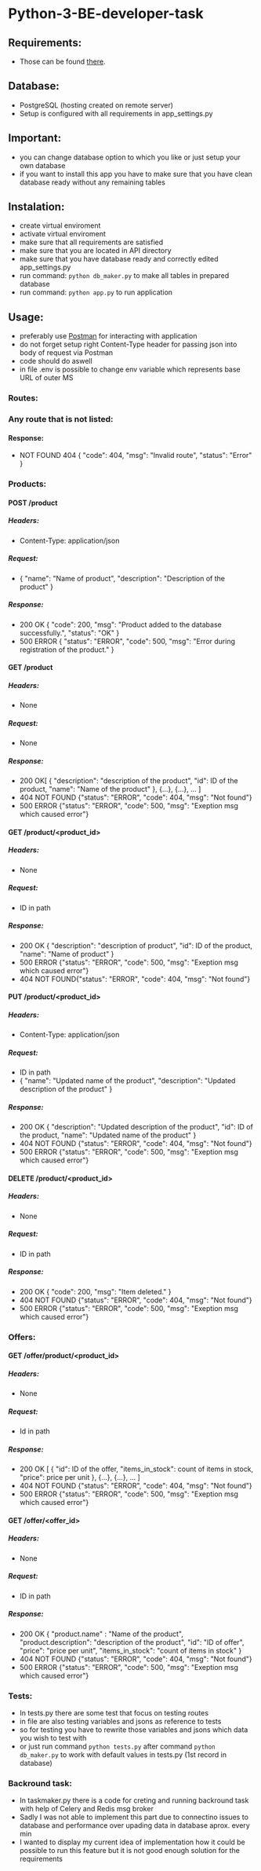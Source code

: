 # Python-3-BE-developer-task

## Requirements:
- Those can be found [there](https://github.com/bender321/Python-3-BE-developer-task/blob/main/API/requirements.txt).

## Database:
- PostgreSQL (hosting created on remote server)
- Setup is configured with all requirements in app_settings.py

## Important:
- you can change database option to which you like or just setup your own database
- if you want to install this app you have to make sure that you have clean database ready without any remaining tables

## Instalation:
- create virtual enviroment
- activate virtual enviroment
- make sure that all requirements are satisfied
- make sure that you are located in API directory
- make sure that you have database ready and correctly edited app_settings.py
- run command: ```python db_maker.py``` to make all tables in prepared database 
- run command: ```python app.py``` to run application

## Usage:
- preferably use [Postman](https://www.postman.com/) for interacting with application
- do not forget setup right Content-Type header for passing json into body of request via Postman
- code should do aswell
- in file .env is possible to change env variable which represents base URL of outer MS

### Routes:
### Any route that is not listed:
#### Response:
- NOT FOUND 404 {
  "code": 404, 
  "msg": "Invalid route", 
  "status": "Error"
}
### Products:
#### POST /product
##### Headers: 
- Content-Type: application/json
##### Request: 
- {
    "name": "Name of product",
    "description": "Description of the product"
}
##### Response:
- 200 OK {
    "code": 200,
    "msg": "Product added to the database successfully.",
    "status": "OK"
}
- 500 ERROR {
                        "status": "ERROR",
                        "code": 500,
                        "msg": "Error during registration of the product."
                    }

#### GET /product
##### Headers:
- None
##### Request:
- None
##### Response:
- 200 OK[
    {
        "description": "description of the product",
        "id": ID of the product,
        "name": "Name of the product"
    },
    {...},
    {...},
    ...
]
- 404 NOT FOUND {"status": "ERROR", "code": 404, "msg": "Not found"}
- 500 ERROR {"status": "ERROR", "code": 500, "msg": "Exeption msg which caused error"}

#### GET /product/<product_id>
##### Headers:
- None
##### Request:
- ID in path
##### Response:
- 200 OK {
    "description": "description of product",
    "id": ID of the product,
    "name": "Name of product"
}
- 500 ERROR {"status": "ERROR", "code": 500, "msg": "Exeption msg which caused error"}
- 404 NOT FOUND{"status": "ERROR", "code": 404, "msg": "Not found"}

#### PUT /product/<product_id>
##### Headers:
- Content-Type: application/json
##### Request:
- ID in path 
- {
    "name": "Updated name of the product",
    "description": "Updated description of the product"
}
##### Response:
- 200 OK {
    "description": "Updated description of the product",
    "id": ID of the product,
    "name": "Updated name of the product"
}
- 404 NOT FOUND {"status": "ERROR", "code": 404, "msg": "Not found"}
- 500 ERROR {"status": "ERROR", "code": 500, "msg": "Exeption msg which caused error"}

#### DELETE /product/<product_id>
##### Headers:
- None
##### Request:
- ID in path
##### Response:
- 200 OK {
    "code": 200,
    "msg": "Item deleted."
}
- 404 NOT FOUND {"status": "ERROR", "code": 404, "msg": "Not found"}
- 500 ERROR {"status": "ERROR", "code": 500, "msg": "Exeption msg which caused error"}

### Offers:
#### GET /offer/product/<product_id>
##### Headers:
- None 
##### Request:
- Id in path
##### Response:
- 200 OK [
    {
        "id": ID of the offer,
        "items_in_stock": count of items in stock,
        "price": price per unit
    },
    {...},
    {...},
    ...
 ]
- 404 NOT FOUND {"status": "ERROR", "code": 404, "msg": "Not found"}
- 500 ERROR {"status": "ERROR", "code": 500, "msg": "Exeption msg which caused error"}
#### GET /offer/<offer_id>
##### Headers:
- None
##### Request:
- ID in path
##### Response:
- 200 OK {
                    "product.name" : "Name of the product",
                    "product.description": "description of the product",
                    "id": "ID of offer",
                    "price": "price per unit",
                    "items_in_stock": "count of items in stock"
}
- 404 NOT FOUND {"status": "ERROR", "code": 404, "msg": "Not found"}
- 500 ERROR {"status": "ERROR", "code": 500, "msg": "Exeption msg which caused error"}

### Tests:
- In tests.py there are some test that focus on testing routes
- in file are also testing variables and jsons as reference to tests
- so for testing you have to rewrite those variables and jsons which data you wish to test with
- or just run command ```python tests.py``` after command ```python db_maker.py``` to work with default values in tests.py (1st record in database)

### Backround task:
- In taskmaker.py there is a code for creting and running backround task with help of Celery and Redis msg broker
- Sadly I was not able to implement this part due to connectino issues to database and performance over upading data in database aprox. every min
- I wanted to display my current idea of implementation how it could be possible to run this feature but it is not good enough solution for the requirements






